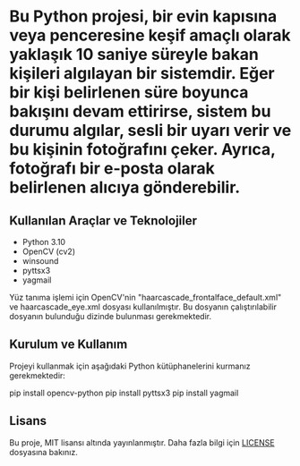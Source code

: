 # Bu Python projesi, bir evin kapısına veya penceresine keşif amaçlı olarak yaklaşık 10 saniye süreyle bakan kişileri algılayan bir sistemdir. Eğer bir kişi belirlenen süre boyunca bakışını devam ettirirse, sistem bu durumu algılar, sesli bir uyarı verir ve bu kişinin fotoğrafını çeker. Ayrıca, fotoğrafı bir e-posta olarak belirlenen alıcıya gönderebilir.

## Kullanılan Araçlar ve Teknolojiler

- Python 3.10
- OpenCV (cv2)
- winsound
- pyttsx3
- yagmail

Yüz tanıma işlemi için OpenCV'nin "haarcascade_frontalface_default.xml" ve haarcascade_eye.xml dosyası kullanılmıştır. Bu dosyanın çalıştırılabilir dosyanın bulunduğu dizinde bulunması gerekmektedir.

## Kurulum ve Kullanım

Projeyi kullanmak için aşağıdaki Python kütüphanelerini kurmanız gerekmektedir:

pip install opencv-python
pip install pyttsx3
pip install yagmail


## Lisans

Bu proje, MIT lisansı altında yayınlanmıştır. Daha fazla bilgi için [LICENSE](./LICENSE) dosyasına bakınız.

